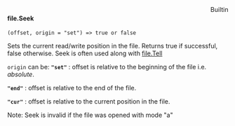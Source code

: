 <div style="float:right"><span class="builtin">Builtin</span></div>

#### file.Seek

``` suneido
(offset, origin = "set") => true or false
```

Sets the current read/write position in the file.
Returns true if successful, false otherwise.
Seek is often used along with
[file.Tell](<file.Tell.md>)

`origin` can be:
**`"set"`**
: offset is relative to the beginning of the file i.e. *absolute*.

**`"end"`**
: offset is relative to the end of the file.

**`"cur"`**
: offset is relative to the current position in the file.

Note: Seek is invalid if the file was opened with mode "a"